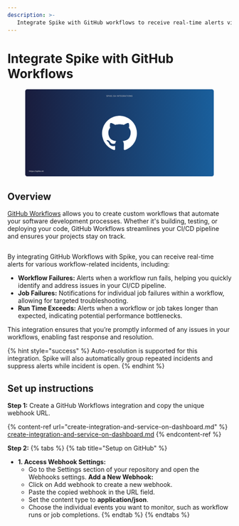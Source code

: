 ```yaml
---
description: >-
   Integrate Spike with GitHub workflows to receive real-time alerts via Phone calls, SMS, Slack, MS Teams, and more for workflows.
---
```


# Integrate Spike with GitHub Workflows
<figure><img src="../.gitbook/assets/Github workflows integration.png" alt=""><figcaption></figcaption></figure>

## Overview
[GitHub Workflows](https://docs.github.com/en/actions/writing-workflows) allows you to create custom workflows that automate your software development processes. Whether it's building, testing, or deploying your code, GitHub Workflows streamlines your CI/CD pipeline and ensures your projects stay on track.

##

By integrating GitHub Workflows with Spike, you can receive real-time alerts for various workflow-related incidents, including:

* **Workflow Failures:** Alerts when a workflow run fails, helping you quickly identify and address issues in your CI/CD pipeline.
* **Job Failures:** Notifications for individual job failures within a workflow, allowing for targeted troubleshooting.
* **Run Time Exceeds:** Alerts when a workflow or job takes longer than expected, indicating potential performance bottlenecks.

This integration ensures that you’re promptly informed of any issues in your workflows, enabling fast response and resolution.

{% hint style="success" %}
Auto-resolution is supported for this integration. Spike will also automatically group repeated incidents and suppress alerts while incident is open.
{% endhint %}


## Set up instructions

**Step 1:** Create a GitHub Workflows integration and copy the unique webhook URL.

{% content-ref url="create-integration-and-service-on-dashboard.md" %}
[create-integration-and-service-on-dashboard.md](create-integration-and-service-on-dashboard.md)
{% endcontent-ref %}

**Step 2:**
{% tabs %}
{% tab title="Setup on GitHub" %}
* **1. Access Webhook Settings:**
  * Go to the Settings section of your repository and open the Webhooks settings.
**Add a New Webhook:**
  * Click on Add webhook to create a new webhook.
  * Paste the copied webhook in the URL field.
  * Set the content type to **application/json**.
  * Choose the individual events you want to monitor, such as workflow runs or job completions.
{% endtab %}
{% endtabs %}
